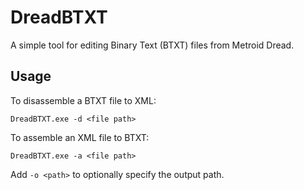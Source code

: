 # DreadBTXT
A simple tool for editing Binary Text (BTXT) files from Metroid Dread.

## Usage

To disassemble a BTXT file to XML:
```
DreadBTXT.exe -d <file path>
```

To assemble an XML file to BTXT:
```
DreadBTXT.exe -a <file path>
```

Add `-o <path>` to optionally specify the output path.
